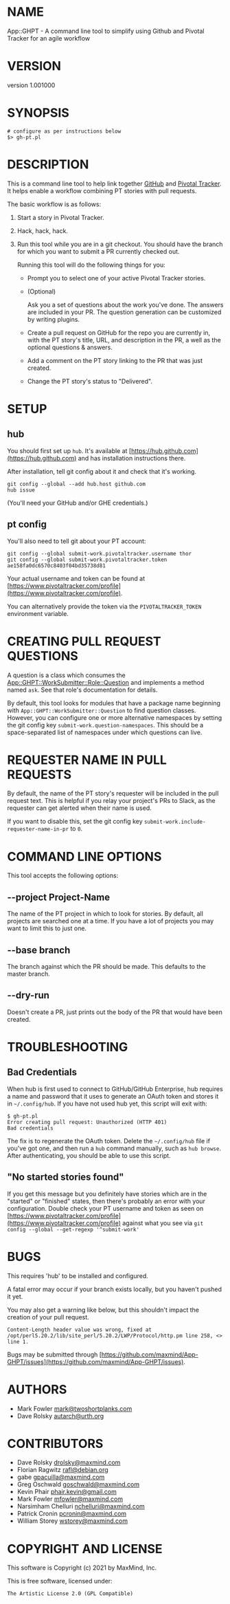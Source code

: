 # NAME

App::GHPT - A command line tool to simplify using Github and Pivotal Tracker for an agile workflow

# VERSION

version 1.001000

# SYNOPSIS

    # configure as per instructions below
    $> gh-pt.pl

# DESCRIPTION

This is a command line tool to help link together
[GitHub](https://github.com/) and [Pivotal
Tracker](https://www.pivotaltracker.com/). It helps enable a workflow combining
PT stories with pull requests.

The basic workflow is as follows:

1. Start a story in Pivotal Tracker.
2. Hack, hack, hack.
3. Run this tool while you are in a git checkout. You should have the branch for
which you want to submit a PR currently checked out.

    Running this tool will do the following things for you:

    - Prompt you to select one of your active Pivotal Tracker stories.
    - (Optional)

        Ask you a set of questions about the work you've done. The answers are
        included in your PR. The question generation can be customized by writing
        plugins.

    - Create a pull request on GitHub for the repo you are currently in, with the PT
    story's title, URL, and description in the PR, a well as the optional
    questions & answers.
    - Add a comment on the PT story linking to the PR that was just created.
    - Change the PT story's status to "Delivered".

# SETUP

## hub

You should first set up `hub`. It's available at [https://hub.github.com](https://hub.github.com)
and has installation instructions there.

After installation, tell git config about it and check that it's working.

    git config --global --add hub.host github.com
    hub issue

(You'll need your GitHub and/or GHE credentials.)

## pt config

You'll also need to tell git about your PT account:

    git config --global submit-work.pivotaltracker.username thor
    git config --global submit-work.pivotaltracker.token ae158fa0dc6570c8403f04bd35738d81

Your actual username and token can be found at
[https://www.pivotaltracker.com/profile](https://www.pivotaltracker.com/profile).

You can alternatively provide the token via the `PIVOTALTRACKER_TOKEN` environment variable.

# CREATING PULL REQUEST QUESTIONS

A question is a class which consumes the
[App::GHPT::WorkSubmitter::Role::Question](https://metacpan.org/pod/App::GHPT::WorkSubmitter::Role::Question) and implements a method named
`ask`. See that role's documentation for details.

By default, this tool looks for modules that have a package name beginning
with `App::GHPT::WorkSubmitter::Question` to find question classes. However,
you can configure one or more alternative namespaces by setting the git config
key `submit-work.question-namespaces`. This should be a space-separated list
of namespaces under which questions can live.

# REQUESTER NAME IN PULL REQUESTS

By default, the name of the PT story's requester will be included in the pull
request text. This is helpful if you relay your project's PRs to Slack, as the
requester can get alerted when their name is used.

If you want to disable this, set the git config key
`submit-work.include-requester-name-in-pr` to `0`.

# COMMAND LINE OPTIONS

This tool accepts the following options:

## --project Project-Name

The name of the PT project in which to look for stories. By default, all
projects are searched one at a time. If you have a lot of projects you may
want to limit this to just one.

## --base branch

The branch against which the PR should be made. This defaults to the master
branch.

## --dry-run

Doesn't create a PR, just prints out the body of the PR that would have been
created.

# TROUBLESHOOTING

## Bad Credentials

When hub is first used to connect to GitHub/GitHub Enterprise, hub requires a
name and password that it uses to generate an OAuth token and stores it in
`~/.config/hub`. If you have not used hub yet, this script will exit with:

    $ gh-pt.pl
    Error creating pull request: Unauthorized (HTTP 401)
    Bad credentials

The fix is to regenerate the OAuth token. Delete the `~/.config/hub` file if
you've got one, and then run a `hub` command manually, such as
`hub browse`. After authenticating, you should be able to use this script.

## "No started stories found"

If you get this message but you definitely have stories which are in the
"started" or "finished" states, then there's probably an error with your
configuration. Double check your PT username and token as seen on
[https://www.pivotaltracker.com/profile](https://www.pivotaltracker.com/profile) against what you see via `git
config --global --get-regexp '^submit-work'`

# BUGS

This requires 'hub' to be installed and configured.

A fatal error may occur if your branch exists locally, but you haven't pushed it yet.

You may also get a warning like below, but this shouldn't impact the creation of your pull request.

    Content-Length header value was wrong, fixed at /opt/perl5.20.2/lib/site_perl/5.20.2/LWP/Protocol/http.pm line 258, <> line 1.

Bugs may be submitted through [https://github.com/maxmind/App-GHPT/issues](https://github.com/maxmind/App-GHPT/issues).

# AUTHORS

- Mark Fowler <mark@twoshortplanks.com>
- Dave Rolsky <autarch@urth.org>

# CONTRIBUTORS

- Dave Rolsky <drolsky@maxmind.com>
- Florian Ragwitz <rafl@debian.org>
- gabe <gpacuilla@maxmind.com>
- Greg Oschwald <goschwald@maxmind.com>
- Kevin Phair <phair.kevin@gmail.com>
- Mark Fowler <mfowler@maxmind.com>
- Narsimham Chelluri <nchelluri@maxmind.com>
- Patrick Cronin <pcronin@maxmind.com>
- William Storey <wstorey@maxmind.com>

# COPYRIGHT AND LICENSE

This software is Copyright (c) 2021 by MaxMind, Inc.

This is free software, licensed under:

    The Artistic License 2.0 (GPL Compatible)
